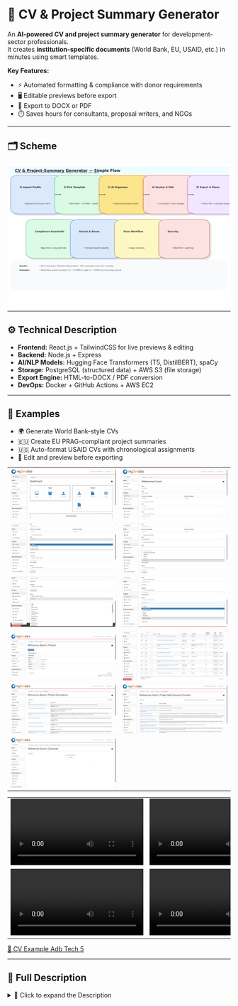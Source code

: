 # 📝 CV & Project Summary Generator

An **AI-powered CV and project summary generator** for development-sector professionals.  
It creates **institution-specific documents** (World Bank, EU, USAID, etc.) in minutes using smart templates.

**Key Features:**
- ⚡ Automated formatting & compliance with donor requirements
- 🖥️ Editable previews before export
- 📄 Export to DOCX or PDF
- ⏱️ Saves hours for consultants, proposal writers, and NGOs

---

## 🗂️ Scheme

<img src="./img/img-1.png" alt="Scheme" />

---

## ⚙️ Technical Description
- **Frontend:** React.js + TailwindCSS for live previews & editing
- **Backend:** Node.js + Express
- **AI/NLP Models:** Hugging Face Transformers (T5, DistilBERT), spaCy
- **Storage:** PostgreSQL (structured data) + AWS S3 (file storage)
- **Export Engine:** HTML-to-DOCX / PDF conversion
- **DevOps:** Docker + GitHub Actions + AWS EC2

---

## 🧩 Examples
- 🌍 Generate World Bank-style CVs
- 🇪🇺 Create EU PRAG-compliant project summaries
- 🇺🇸 Auto-format USAID CVs with chronological assignments
- 📝 Edit and preview before exporting

<table>
    <tbody>
        <tr>
            <td>
                <img src="./img/img-2.png" alt="img" />
            </td>
            <td>
                <img src="./img/img-3.png" alt="img" />
            </td>
        </tr>
        <tr>
            <td>
                <img src="./img/img-4.png" alt="img" />
            </td>
            <td>
                <img src="./img/img-5.png" alt="img" />
            </td>
        </tr>
        <tr>
            <td>
                <img src="./img/img-6.png" alt="img" />
            </td>
            <td>
                <img src="./img/img-7.png" alt="img" />
            </td>
        </tr>
        <tr>
            <td>
                <img src="./img/img-8.png" alt="img" />
            </td>
            <td>
                <img src="./img/img-9.png" alt="img" />
            </td>
        </tr>
        <tr>
            <td>
                <img src="./img/img-10.png" alt="img" />
            </td>
            <td>
                <img src="./img/img-11.png" alt="img" />
            </td>
        </tr>
        <tr>
            <td>
                <img src="./img/img-12.png" alt="img" />
            </td>
            <td></td>
        </tr>
    </tbody>
</table>

<table>
    <tbody>
        <tr>
            <td>
                <video src="https://github.com/user-attachments/assets/1e37d06b-5273-4645-846a-ad49134c3ac8" controls preload>
                    Your browser does not support the video tag.
                </video>
            </td>
            <td>
                <video src="https://github.com/user-attachments/assets/5b064760-62a0-45a3-a2bc-2f908ec4b61a" controls preload>
                    Your browser does not support the video tag.
                </video>
            </td>
        </tr>
        <tr>
            <td>
                <video src="https://github.com/user-attachments/assets/f25d377f-6f24-4a47-9ba9-03bcf1d99131" controls preload>
                    Your browser does not support the video tag.
                </video>
            </td>
            <td>
                <video src="https://github.com/user-attachments/assets/9a33fde4-8b6c-400c-877d-17a6761b6909" controls preload>
                    Your browser does not support the video tag.
                </video>
            </td>
        </tr>
    </tbody>
</table>

[📄 CV Example Adb Tech 5 ](./src/CV_Example_Adb_Tech_5.docx)

---

## 📖 Full Description

<details>
  <summary>📖 Click to expand the Description</summary>

### 🔹 Overview
A high-efficiency tool for development professionals to create institution-specific CVs and project summaries in **minutes**, adhering to the formats of organizations like **World Bank, ADB, AfDB, USAID, EU, GIZ**, and more.

### ❌ Problem
- Strict donor-specific formats: World Bank, USAID, EU PRAG
- Manual reformatting is **time-consuming**, **error-prone**, and costly
- Bottlenecks in proposal submissions under **tight deadlines**

### ✅ Solution
- Centralized user profile storing all project & role data
- Smart template selection for each institution
- Auto-generated documents with correct terminology and structure
- Preview & edit before exporting to **DOCX / PDF**
- Saves **4–6 hours per CV** → now **15 minutes**

### 🧠 Training Process Highlights
- **Preprocessing:** Cleaned 1,200+ CVs & project summaries, standardized terminology
- **Model Selection:** DistilBERT + T5 for text summarization & formatting
- **Training & Validation:** Fine-tuned 3 epochs, used data augmentation for robustness
- **Evaluation Metrics:** ROUGE & BLEU, human expert reviews, formatting accuracy ~96%

### 🏆 Achievements
- 92% reduction in formatting time
- Used in **250+ proposals** across **30+ countries**
- Integrated with live preview, DOCX & PDF export, and AI editing assistant

---

## 🛠️ Use Cases
- Independent consultants in international development
- Proposal and grant-writing teams
- NGOs managing framework contracts
- HR teams preparing bids or donor submissions

---

## 📚 References
- Hugging Face Transformers Documentation
- spaCy NLP library
- World Bank, EU, USAID CV & PRAG Guidelines  

</details>
